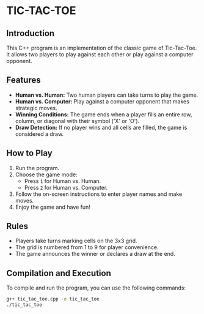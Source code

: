 # TIC-TAC-TOE


## Introduction

This C++ program is an implementation of the classic game of Tic-Tac-Toe. It allows two players to play against each other or play against a computer opponent.

## Features

- **Human vs. Human:** Two human players can take turns to play the game.
- **Human vs. Computer:** Play against a computer opponent that makes strategic moves.
- **Winning Conditions:** The game ends when a player fills an entire row, column, or diagonal with their symbol ('X' or 'O').
- **Draw Detection:** If no player wins and all cells are filled, the game is considered a draw.

## How to Play

1. Run the program.
2. Choose the game mode:
   - Press `1` for Human vs. Human.
   - Press `2` for Human vs. Computer.
3. Follow the on-screen instructions to enter player names and make moves.
4. Enjoy the game and have fun!

## Rules

- Players take turns marking cells on the 3x3 grid.
- The grid is numbered from 1 to 9 for player convenience.
- The game announces the winner or declares a draw at the end.

## Compilation and Execution

To compile and run the program, you can use the following commands:

```bash
g++ tic_tac_toe.cpp -o tic_tac_toe
./tic_tac_toe
```
